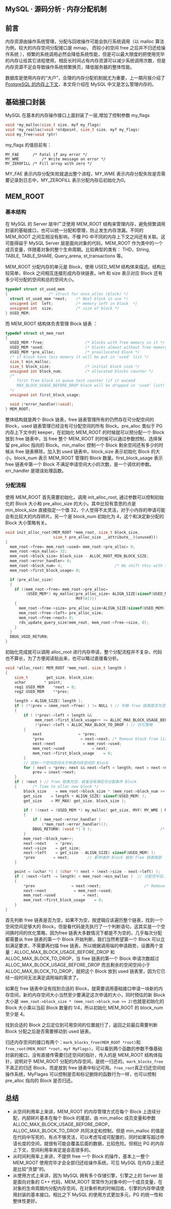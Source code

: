 ## MySQL · 源码分析 · 内存分配机制


    
## 前言

内存资源由操作系统管理，分配与回收操作可能会执行系统调用（以 malloc 算法为例，较大的内存空间分配接口是 mmap， 而较小的空间 free 之后并不归还给操作系统 ），频繁的系统调用必然会降低系统性能，但是可以最大限度的把使用完毕的内存让给其它进程使用，相反长时间占有内存资源可以减少系统调用次数，但是内存资源不足会导致操作系统频繁换页，降低服务器的整体性能。  


数据库是使用内存的“大户”，合理的内存分配机制就尤为重要，上一期月报介绍了 [PostgreSQL 的内存上下文][0]，本文将介绍在 MySQL 中又是怎么管理内存的。  

## 基础接口封装

MySQL 在基本的内存操作接口上面封装了一层,增加了控制参数 my_flags  

```cpp
void *my_malloc(size_t size, myf my_flags)
void *my_realloc(void *oldpoint, size_t size, myf my_flags)
void my_free(void *ptr)

```

my_flags 的值目前有：  

```LANG
MY_FAE 		/* Fatal if any error */
MY_WME			/* Write message on error */
MY_ZEROFILL	/* Fill array with zero */

```

MY_FAE 表示内存分配失败就退出整个进程，MY_WME 表示内存分配失败是否需要记录到日志中，MY_ZEROFILL 表示分配内存后初始化为0。  

## MEM_ROOT

### 基本结构

在 MySQL 的 Server 层中广泛使用 MEM_ROOT 结构来管理内存，避免频繁调用封装的基础接口，也可以统一分配和管理，防止发生内存泄漏。不同的 MEM_ROOT 之间互相没有影响，不像 PG 中不同的内存上下文之间还有关联。这可能得益于 MySQL Server 层是面向对象的代码，MEM_ROOT 作为类中的一个成员变量，伴随着对象的整个生命周期。比较典型的类有： THD，String, TABLE, TABLE_SHARE, Query_arena, st_transactions 等。  


MEM_ROOT 分配内存的单元是 Block，使用 USED_MEM 结构体来描述。结构比较简单，Block 之间相互连接形成内存块链表，left 和 size 表示对应 Block 还有多少可分配的空间和总的空间大小。  

```cpp
typedef struct st_used_mem
{				   /* struct for once_alloc (block) */
  struct st_used_mem *next;	   /* Next block in use */
  unsigned int	left;		   /* memory left in block  */
  unsigned int	size;		   /* size of block */
} USED_MEM;

```

而 MEM_ROOT 结构体负责管理 Block 链表 ：  

```cpp
typedef struct st_mem_root
{
  USED_MEM *free;                  /* blocks with free memory in it */
  USED_MEM *used;                  /* blocks almost without free memory */
  USED_MEM *pre_alloc;             /* preallocated block */
  /* if block have less memory it will be put in 'used' list */
  size_t min_malloc;
  size_t block_size;               /* initial block size */
  unsigned int block_num;          /* allocated blocks counter */
  /* 
     first free block in queue test counter (if it exceed 
     MAX_BLOCK_USAGE_BEFORE_DROP block will be dropped in 'used' list)
  */
  unsigned int first_block_usage;

  void (*error_handler)(void);
} MEM_ROOT;


```

整体结构就是两个 Block 链表，free 链表管理所有的仍然存在可分配空间的 Block，used 链表管理已经没有可分配空间的所有 Block。pre_alloc 类似于 PG 内存上下文中的 keeper，在初始化 MEM_ROOT 的时候就可以预分配一个 Block 放到 free 链表中，当 free 整个 MEM_ROOT 的时候可以通过参数控制，选择保留 pre_alloc 指向的 Block。min_malloc 控制一个 Block 剩余空间还有多少的时候从 free 链表移除，加入到 used 链表中。block_size 表示初始化 Block 的大小。block_num 表示 MEM_ROOT 管理的 Block 数量。first_block_usage 表示 free 链表中第一个 Block 不满足申请空间大小的次数，是一个调优的参数。err_handler 是错误处理函数。  

### 分配流程

使用 MEM_ROOT 首先需要初始化，调用 init_alloc_root, 通过参数可以控制初始化的 Block 大小和 pre_alloc_size 的大小。其中比较有意思的点是 min_block_size 直接指定一个值 32，个人觉得不太灵活，对于小内存的申请可能会有比较大的内存碎片。另一个是 block_num 初始化为 4，这个和决定新分配的 Block 大小策略有关。  

```cpp
void init_alloc_root(MEM_ROOT *mem_root, size_t block_size,
                     size_t pre_alloc_size __attribute__((unused)))
{
  mem_root->free= mem_root->used= mem_root->pre_alloc= 0;
  mem_root->min_malloc= 32;
  mem_root->block_size= block_size - ALLOC_ROOT_MIN_BLOCK_SIZE;
  mem_root->error_handler= 0;
  mem_root->block_num= 4;                       /* We shift this with >>2 */
  mem_root->first_block_usage= 0;

  if (pre_alloc_size)
  {
    if ((mem_root->free= mem_root->pre_alloc=
         (USED_MEM*) my_malloc(pre_alloc_size+ ALIGN_SIZE(sizeof(USED_MEM)),
                               MYF(0))))
    {
      mem_root->free->size= pre_alloc_size+ALIGN_SIZE(sizeof(USED_MEM));
      mem_root->free->left= pre_alloc_size;
      mem_root->free->next= 0;
      rds_update_query_size(mem_root, mem_root->free->size, 0);
    }
  }
  DBUG_VOID_RETURN;
}

```

初始化完成就可以调用 alloc_root 进行内存申请，整个分配流程并不复杂，代码也不算长，为了方便阅读贴出来，也可以略过直接看分析。  

```cpp
void *alloc_root( MEM_ROOT *mem_root, size_t length )
{
    size_t        get_size, block_size;
    uchar        * point;
    reg1 USED_MEM    *next = 0;
    reg2 USED_MEM    **prev;

    length = ALIGN_SIZE( length );
    if ( (*(prev = &mem_root->free) ) != NULL ) // 判断 free 链表是否为空
    {
        if ( (*prev)->left < length &&
             mem_root->first_block_usage++ >= ALLOC_MAX_BLOCK_USAGE_BEFORE_DROP &&
             (*prev)->left < ALLOC_MAX_BLOCK_TO_DROP ) // 优化策略
        {
            next                = *prev;
            *prev                = next->next; /* Remove block from list */
            next->next            = mem_root->used;
            mem_root->used            = next;
            mem_root->first_block_usage    = 0;
        }
        // 找到一个空闲空间大于申请内存空间的 Block 
        for ( next = *prev; next && next->left < length; next = next->next )
            prev = &next->next;
    }
    if ( !next ) // free 链表为空，或者没有满足可分配条件 Block
    {       /* Time to alloc new block */
        block_size    = mem_root->block_size * (mem_root->block_num >> 2);
        get_size    = length + ALIGN_SIZE( sizeof(USED_MEM) );
        get_size    = MY_MAX( get_size, block_size );

        if ( !(next = (USED_MEM *) my_malloc( get_size, MYF( MY_WME | ME_FATALERROR ) ) ) )
        {
            if ( mem_root->error_handler )
                (*mem_root->error_handler)();
            DBUG_RETURN( (void *) 0 );                              /* purecov: inspected */
        }
        mem_root->block_num++;
        next->next    = *prev;
        next->size    = get_size;
        next->left    = get_size - ALIGN_SIZE( sizeof(USED_MEM) );    
        *prev        = next;		// 新申请的 Block 放到 free 链表尾部
    }

    point = (uchar *) ( (char *) next + (next->size - next->left) );
    if ( (next->left -= length) < mem_root->min_malloc )  // 分配完毕后，Block 是否还能在 free 链表中继续分配
    {                                                                       /* Full block */
        *prev                = next->next;                   /* Remove block from list */
        next->next            = mem_root->used;
        mem_root->used            = next;
        mem_root->first_block_usage    = 0;
    }
}

```

首先判断 free 链表是否为空，如果不为空，按逻辑应该遍历整个链表，找到一个空闲空间足够大的 Block，但是看代码是先执行了一个判断语句，这其实是一个空间换时间的优化策略，因为free 链表大多数情况下都是不为空的，几乎每次分配都需要从 free 链表的第一个 Block 开始判断，我们当然希望第一个 Block 可以立刻满足要求，不需要再扫描 free 链表，所以根据调用端的申请趋势，设置两个变量：ALLOC_MAX_BLOCK_USAGE_BEFORE_DROP 和 ALLOC_MAX_BLOCK_TO_DROP，当 free 链表的第一个 Block 申请次数超过 ALLOC_MAX_BLOCK_USAGE_BEFORE_DROP 而且剩余的空闲空间小于 ALLOC_MAX_BLOCK_TO_DROP，就把这个 Block 放到 used 链表里，因为它已经一段时间无法满足调用端的需求了。  


如果在 free 链表中没有找到合适的 Block，就需要调用基础接口申请一块新的内存空间，新的内存空间大小当然至少要满足这次申请的大小，同时预估的新 Block 大小是 :`mem_root->block_size * (mem_root->block_num >> 2)`也就是初始化的 Block 大小乘以当前 Block 数量的 1/4，所以初始化 MEM_ROOT 的 block_num 至少是 4。  


找到合适的 Block 之后定位到可用空间的位置就行了，返回之前最后需要判断 Block 分配之后是否需要移动到 used 链表。  


归还内存空间的接口有两个：`mark_blocks_free(MEM_ROOT *root)`和`free_root(MEN_ROOT *root，myf MyFlags)`，可以看到两个函数的参数不像基础封装的接口，没有直接传需要归还空间的指针，传入的是 MEM_ROOT 结构体指针，说明对于 MEM_ROOT 分配的内存空间，是统一归还的。`mark_blocks_free`不真正的归还 Block，而是放到 free 链表中标记可用。`free_root`真正归还空间给操作系统，MyFlages 可以控制是否和标记删除的函数行为一样，也可以控制 pre_alloc 指向的 Block 是否归还。  

## 总结

* 从空间利用率上来讲，MEM_ROOT 的内存管理方式在每个 Block 上连续分配，内部碎片基本在每个 Block 的尾部，由 min_malloc 成员变量和参数 ALLOC_MAX_BLOCK_USAGE_BEFORE_DROP，ALLOC_MAX_BLOCK_TO_DROP 共同决定和控制，但是 min_malloc 的值是在代码中写死的，有点不够灵活，可以考虑写成可配置的，同时如果写超过申请长度的空间，就很有可能会覆盖后面的数据，比较危险。但相比 PG 的内存上下文，空间利用率肯定是会高很多的。
* 从时间利用率上来讲，不提供 free 一个 Block 的操作，基本上一整个 MEM_ROOT 使用完毕才会全部归还给操作系统，可见 MySQL 在内存上面还是比较“贪婪”的。
* 从使用方式上来讲，因为 MySQL 拥有多个存储引擎，引擎之上的 Server 层是面向对象的 C++ 代码，MEM_ROOT 常常作为对象中的一个成员变量，在对象的生命周期内分配内存空间，在对象析构的时候回收，引擎的内存申请使用封装的基本接口。相比之下 MySQL 的使用方式更加多元，PG 的统一性和整体性更好。



[0]: http://mysql.taobao.org/monthly/2017/07/07/